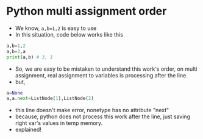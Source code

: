 # Python multi assignment order
* We know, `a,b=1,2` is easy to use
* In this situation, code below works like this
```python
a,b=1,2
a,b=3,a
print(a,b) # 3, 1
```
* So, we are easy to be mistaken to understand this work's order, on multi assignment, real assignment to variables is processing after the line.
* but,
```python
a=None
a,a.next=ListNode(1),ListNode(2)
```
* this line doesn't make error, nonetype has no attribute "next"
* because, python does not process this work after the line, just saving right var's values in temp memory.
* explained!